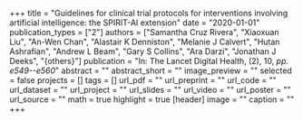 +++
title = "Guidelines for clinical trial protocols for interventions involving artificial intelligence: the SPIRIT-AI extension"
date = "2020-01-01"
publication_types = ["2"]
authors = ["Samantha Cruz Rivera", "Xiaoxuan Liu", "An-Wen Chan", "Alastair K Denniston", "Melanie J Calvert", "Hutan Ashrafian", "Andrew L Beam", "Gary S Collins", "Ara Darzi", "Jonathan J Deeks", "{others}"]
publication = "In: The Lancet Digital Health, (2), 10, _pp. e549--e560_"
abstract = ""
abstract_short = ""
image_preview = ""
selected = false
projects = []
tags = []
url_pdf = ""
url_preprint = ""
url_code = ""
url_dataset = ""
url_project = ""
url_slides = ""
url_video = ""
url_poster = ""
url_source = ""
math = true
highlight = true
[header]
image = ""
caption = ""
+++
